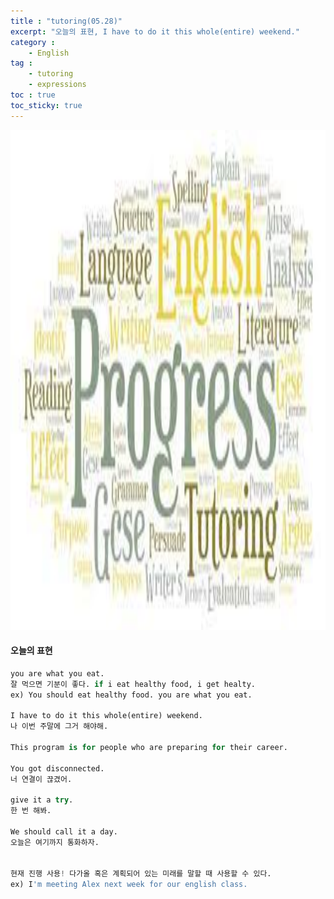 ```yaml
---
title : "tutoring(05.28)"
excerpt: "오늘의 표현, I have to do it this whole(entire) weekend."
category :
    - English
tag : 
    - tutoring
    - expressions
toc : true 
toc_sticky: true
---
```


<img src='/assets/tutoring.jpg' width = 1000 height = 800>

#### 오늘의 표현

```py
you are what you eat.
잘 먹으면 기분이 좋다. if i eat healthy food, i get healty. 
ex) You should eat healthy food. you are what you eat. 

I have to do it this whole(entire) weekend. 
나 이번 주말에 그거 해야해.

This program is for people who are preparing for their career.

You got disconnected.
너 연결이 끊겼어.

give it a try.
한 번 해봐. 

We should call it a day. 
오늘은 여기까지 통화하자.


현재 진행 사용! 다가올 혹은 계획되어 있는 미래를 말할 때 사용할 수 있다.
ex) I'm meeting Alex next week for our english class.

```

